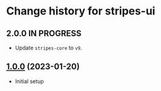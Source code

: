 # Change history for stripes-ui

## 2.0.0 IN PROGRESS
* Update `stripes-core` to `v9`.

## [1.0.0](https://github.com/folio-org/stripes-ui/tree/v1.0.0) (2023-01-20)

* Initial setup
